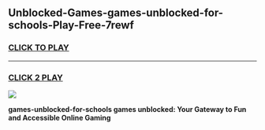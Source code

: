 
## Unblocked-Games-games-unblocked-for-schools-Play-Free-7rewf
<h3>
<a href="https://premium76.site?title=games-unblocked-for-schools&ref=23A">CLICK TO PLAY</a></h3>
<hr>

<h3>
<a href="https://premium76.site?title=games-unblocked-for-schools&ref=23A">CLICK 2 PLAY</a>
  
</h3>

<a href="https://premium76.site?title=games-unblocked-for-schools&ref=23A"><img src="https://clearcache.store/games.png"></a>


**games-unblocked-for-schools games unblocked: Your Gateway to Fun and Accessible Online Gaming**
